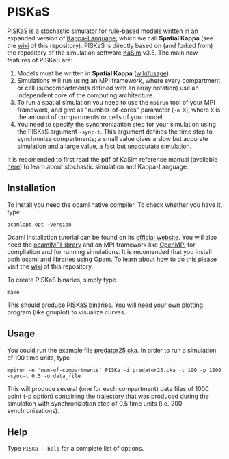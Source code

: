 # PISKaS

PISKaS is a stochastic simulator for rule-based models written in an expanded version of [Kappa-Language](http://dev.executableknowledge.org/), which we call **Spatial Kappa** (see the [wiki](https://github.com/DLab/PISKaS/wiki) of this repository). 
PISKaS is directly based on (and forked from) the repository of the simulation software [KaSim](https://github.com/Kappa-Dev/KaSim) v3.5. The main new features of PISKaS are:

  1. Models must be written in **Spatial Kappa** ([wiki/usage](https://github.com/DLab/PISKaS/wiki#usage)).
  2. Simulations will run using an MPI framework, where every compartment or cell (subcompartments defined with an array notation) use an independent core of the computing architecture.
  3. To run a spatial simulation you need to use the `mpirun` tool of your MPI framework, and give as "number-of-cores" parameter (`-n X`), where `X` is the amount of compartments or cells of your model.
  4. You need to specify the synchronization step for your simulation using the PISKaS argument `-sync-t`. This argument defines the time step to synchronize compartments; a small value gives a slow but accurate simulation and a large value, a fast but unaccurate simulation.

It is recomended to first read the pdf of KaSim reference manual (available [here](https://github.com/Kappa-Dev/KaSim/releases/download/v3.5-190914/KaSim_manual_3_5.pdf)) to learn about stochastic simulation and Kappa-Language.

## Installation

To install you need the ocaml native compiler. To check whether you have it, type 

`ocamlopt.opt -version` 

Ocaml installation tutorial can be found on its [official website](https://ocaml.org/). You will also need the [ocamlMPI library](https://forge.ocamlcore.org/projects/ocamlmpi/) and an MPI framework like [OpenMPI](https://www.open-mpi.org/) for compliation and for running simulations. It is recomended that you install both ocaml and libraries using Opam. To learn about how to do this please visit the [wiki](https://github.com/DLab/PISKaS/wiki) of this repository.

To create PISKaS binaries, simply type 

`make`

This should produce PISKaS binaries. You will need your own plotting program (like gnuplot) to visualize curves.

## Usage

You could run the example file [predator25.cka](https://github.com/DLab/PISKaS/blob/master/models/predator/predator25.cka). In order to run a simulation of 100 time units, type

`mpirun -n 'num-of-compartments' PISKa -i predator25.cka -t 100 -p 1000 -sync-t 0.5 -o data_file`

This will produce several (one for each compartment) data files of 1000 point (-p option) containing the trajectory that was produced during the simulation with synchronization step of 0.5 time units (i.e. 200 synchronizations).

## Help

Type `PISKa --help` for a complete list of options.

